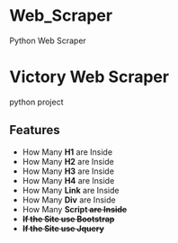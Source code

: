 # Web_Scraper
Python Web Scraper


<h1> Victory Web Scraper </h1>
<p> python project </p>



<h2> Features </h2>
<ul>
  <li> How Many <strong>H1</strong> are Inside </li>
  <li> How Many <strong>H2</strong> are Inside </li>
  <li> How Many <strong>H3</strong> are Inside </li>
  <li> How Many <strong>H4</strong> are Inside </li>
    
  <li> How Many <strong>Link</strong> are Inside</li>
  <li> How Many <strong>Div</strong> are Inside</li>
  <li> How Many <strong>Script<s/trong> are Inside</li> 
    
  <li> If the Site use <strong>Bootstrap</strong></li>  
  <li> If the Site use <strong>Jquery</strong></li>  
    
</ul>
